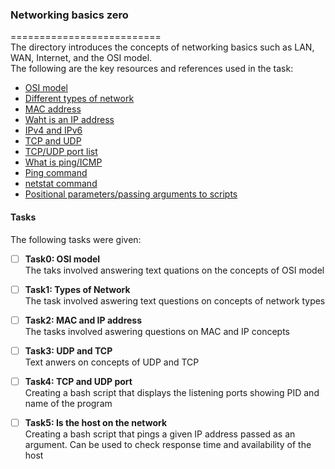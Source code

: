 ### Networking basics zero   
==========================      
The directory introduces the concepts of networking basics such as LAN, WAN, Internet, and the OSI model.     
The following are the key resources and references used in the task:    
* [OSI model](https://en.wikipedia.org/wiki/OSI_model)    
* [Different types of network](https://www.lifewire.com/lans-wans-and-other-area-networks-817376)    
* [MAC address](https://whatismyipaddress.com/mac-address)   
* [Waht is an IP address](https://www.bleepingcomputer.com/tutorials/ip-addresses-explained/)    
* [IPv4 and IPv6](https://www.webopedia.com/insights/ipv6-ipv4-difference/)    
* [TCP and UDP](https://www.howtogeek.com/190014/htg-explains-what-is-the-difference-between-tcp-and-udp/)   
* [TCP/UDP port list](https://en.wikipedia.org/wiki/List_of_TCP_and_UDP_port_numbers)   
* [What is ping/ICMP](https://en.wikipedia.org/wiki/Ping_%28networking_utility%29)    
* [Ping command](https://www.geeksforgeeks.org/ping-command-in-linux-with-examples/)   
* [netstat command](https://www.geeksforgeeks.org/netstat-command-linux/)   
* [Positional parameters/passing arguments to scripts](https://wiki.bash-hackers.org/scripting/posparams)    

#### Tasks   
The following tasks were given:    
- [ ] **Task0: OSI model**    
The taks involved answering text quations on the concepts of OSI model   

- [ ] **Task1: Types of Network**   
The task involved aswering text questions on concepts of network types    

- [ ] **Task2: MAC and IP address**   
The tasks involved aswering questions on MAC and IP concepts    

- [ ] **Task3: UDP and TCP**   
Text anwers on concepts of UDP and TCP    

- [ ] **Task4: TCP and UDP port**   
Creating a bash script that displays the listening ports showing PID and name of the program    

- [ ] **Task5: Is the host on the network**   
Creating a bash script that pings a given IP address passed as an argument. Can be used to check response time and availability of the host     

